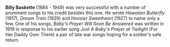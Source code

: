 

**Billy Baskette** (1884 - 1949) was very successful with a number of prominent songs to his credit besides this one. He wrote *Hawaiian Butterfly* (1917), *Dream Train* (1929) and *Hoosier Sweetheart* (1927) to name only a few. One of his songs, *Baby's Prayer Will Soon Be Answered* was written in 1919 in response to his earlier song *Just A Baby's Prayer at Twilight* (For Her Daddy Over There) a pair of late war songs hoping for a soldier's safe return.


